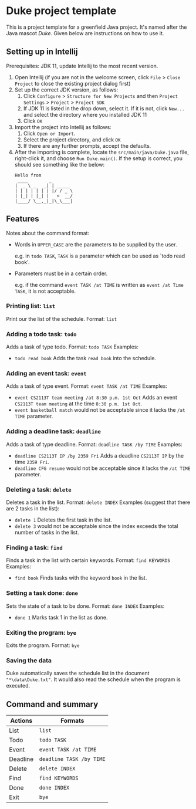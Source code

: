 # Duke project template

This is a project template for a greenfield Java project. It's named after the Java mascot _Duke_. Given below are instructions on how to use it.

## Setting up in Intellij

Prerequisites: JDK 11, update Intellij to the most recent version.

1. Open Intellij (if you are not in the welcome screen, click `File` > `Close Project` to close the existing project dialog first)
1. Set up the correct JDK version, as follows:
   1. Click `Configure` > `Structure for New Projects` and then `Project Settings` > `Project` > `Project SDK`
   1. If JDK 11 is listed in the drop down, select it. If it is not, click `New...` and select the directory where you installed JDK 11
   1. Click `OK`
1. Import the project into Intellij as follows:
   1. Click `Open or Import`.
   1. Select the project directory, and click `OK`
   1. If there are any further prompts, accept the defaults.
1. After the importing is complete, locate the `src/main/java/Duke.java` file, right-click it, and choose `Run Duke.main()`. If the setup is correct, you should see something like the below:
   ```
   Hello from
    ____        _        
   |  _ \ _   _| | _____ 
   | | | | | | | |/ / _ \
   | |_| | |_| |   <  __/
   |____/ \__,_|_|\_\___|
   ```

## Features

Notes about the command format:
* Words in `UPPER_CASE` are the parameters to be supplied by the user.

  e.g. in `todo TASK`, `TASK` is a parameter which can be used as `todo read book'.

* Parameters must be in a certain order.

  e.g. if the command `event TASK /at TIME` is written as `event /at Time TASK`, it is not acceptable.

### Printing list: `list`
Print our the list of the schedule.
Format: `list`


### Adding a todo task: `todo`
Adds a task of type todo.
Format: `todo TASK`
Examples: 
* `todo read book` Adds the task `read book` into the schedule.


### Adding an event task: `event`
Adds a task of type event.
Format: `event TASK /at TIME`
Examples:
* `event CS2113T team meeting /at 8:30 p.m. 1st Oct` Adds an event `CS2113T team meeting` at the time `8:30 p.m. 1st Oct`.
* `event basketball match` would not be acceptable since it lacks the `/at TIME` parameter.


### Adding a deadline task: `deadline`
Adds a task of type deadline.
Format: `deadline TASK /by TIME`
Examples:
* `deadline CS2113T IP /by 2359 Fri` Adds a deadline `CS2113T IP` by the time `2359 Fri`.
* `deadline CFG resume` would not be acceptable since it lacks the `/at TIME` parameter.


### Deleting a task: `delete`
Deletes a task in the list.
Format: `delete INDEX`
Examples (suggest that there are 2 tasks in the list):
* `delete 1` Deletes the first task in the list.
* `delete 3` would not be acceptable since the index exceeds the total number of tasks in the list.


### Finding a task: `find`
Finds a task in the list with certain keywords.
Format: `find KEYWORDS`
Examples:
* `find book` Finds tasks with the keyword `book` in the list.


### Setting a task done: `done`
Sets the state of a task to be done.
Format: `done INDEX`
Examples:
* `done 1` Marks task 1 in the list as done.


### Exiting the program: `bye`
Exits the program.
Format: `bye`


### Saving the data
Duke automatically saves the schedule list in the document `"*\data\Duke.txt"`. It would also read the schedule when the program is executed.


## Command and summary
Actions | Formats
------- | -----------------
List | `list`
Todo | `todo TASK`
Event | `event TASK /at TIME`
Deadline | `deadline TASK /by TIME`
Delete | `delete INDEX`
Find | `find KEYWORDS`
Done | `done INDEX`
Exit | `bye`